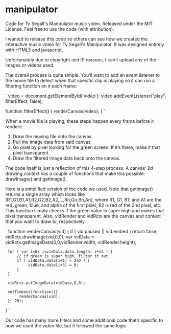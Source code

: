 manipulator
===========

Code for Ty Segall's Manpulator music video.
Released under the MIT License. Feel free to use the code (with attribution).

I wanted to release this code so others can see how we created the interactive music video
for Ty Segall's Manipulator. It was designed entirely with HTML5 and javascript.

Unfortunately due to copyright and IP reasons, I can't upload any of the images or videos
used.

The overall process is quite simple. You’ll want to add an event listener to the movie file to detect when that specific clip is playing so it can run a filtering function on it each frame:

`
video = document.getElementById('video');
video.addEventListener("play", filterEffect, false);

function filterEffect() {
     renderCanvas(video);
}
`

When a movie file is playing, these steps happen every frame before it renders:

1. Draw the moving file onto the canvas.
2. Pull the image data from said canvas.
3. Go pixel by pixel looking for the green screen. If it’s there, make it that pixel transparent.
4. Draw the filtered image data back onto the canvas.

The code itself is just a reflection of this 4-step process. A canvas’ 2d drawing context has a couple of functions that make this possible: drawImage() and getImage().

Here is a simplified version of the code we used. Note that getImage() returns a single array which looks like [R1,G1,B1,A1,R2,G2,B2,A2,…,Rn,Gn,Bn,An], where R1, G1, B1, and A1 are the red, green, blue, and alpha of the first pixel, R2 is red of the 2nd pixel, etc. This function simply checks if the green value is super high and makes that pixel transparent. Also, vidRender and vidRctx are the canvas and context that you want to draw to, respectively.

`
function renderCanvas(vid) {
     if ( vid.paused || vid.embed ) return false;
     vidRctx.drawImage(vid,0,0);
     var vidData = vidRctx.getImageData(0,0,vidRender.width, vidRender.height);

     for ( var i=0; i<vidData.data.length; i+=4 ) {
         // if green is super high, filter it out.
         if ( vidData.data[i+1] > 230 ) {
              vidData.data[i+3] = 0;
         }
     }
     
     vidRctx.putImageData(vidData,0,0);
     
     setTimeout(function(){
          renderCanvas(vid);
     }, 20);
}
`

Our code has many more filters and some additional code that’s specific to how we used the video file, but it followed the same logic.
